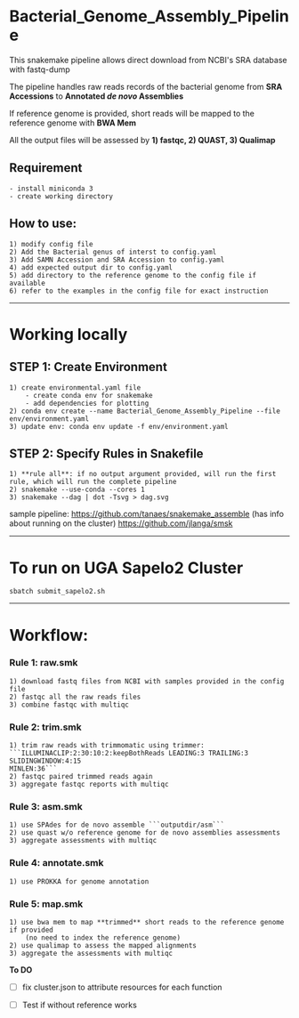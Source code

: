 # Bacterial_Genome_Assembly_Pipeline

This snakemake pipeline allows direct download from NCBI's SRA database with fastq-dump

The pipeline handles raw reads records of the bacterial genome from **SRA Accessions** to **Annotated _de novo_ Assemblies**

If reference genome is provided, short reads will be mapped to the reference genome with **BWA Mem**

All the output files will be assessed by **1) fastqc, 2) QUAST, 3) Qualimap**


## Requirement
    - install miniconda 3
    - create working directory

## How to use:

    1) modify config file
    2) Add the Bacterial genus of interst to config.yaml
    3) Add SAMN Accession and SRA Accession to config.yaml
    4) add expected output dir to config.yaml
    5) add directory to the reference genome to the config file if available
    6) refer to the examples in the config file for exact instruction

---
# Working locally

## STEP 1: Create Environment
    1) create environmental.yaml file
        - create conda env for snakemake
        - add dependencies for plotting
    2) conda env create --name Bacterial_Genome_Assembly_Pipeline --file env/environment.yaml
    3) update env: conda env update -f env/environment.yaml

## STEP 2: Specify Rules in Snakefile
    1) **rule all**: if no output argument provided, will run the first rule, which will run the complete pipeline
    2) snakemake --use-conda --cores 1
    3) snakemake --dag | dot -Tsvg > dag.svg

sample pipeline: https://github.com/tanaes/snakemake_assemble (has info about running on the cluster)
https://github.com/jlanga/smsk

---

# To run on UGA Sapelo2 Cluster

```sbatch submit_sapelo2.sh```


---

# Workflow:
   
### Rule 1: raw.smk

    1) download fastq files from NCBI with samples provided in the config file
    2) fastqc all the raw reads files
    3) combine fastqc with multiqc

### Rule 2: trim.smk

    1) trim raw reads with trimmomatic using trimmer: 
    ```ILLUMINACLIP:2:30:10:2:keepBothReads LEADING:3 TRAILING:3 SLIDINGWINDOW:4:15 
    MINLEN:36```
    2) fastqc paired trimmed reads again
    3) aggregate fastqc reports with multiqc

### Rule 3: asm.smk

    1) use SPAdes for de novo assemble ```outputdir/asm```
    2) use quast w/o reference genome for de novo assemblies assessments
    3) aggregate assessments with multiqc

### Rule 4: annotate.smk
    
    1) use PROKKA for genome annotation

### Rule 5: map.smk

    1) use bwa mem to map **trimmed** short reads to the reference genome if provided
        (no need to index the reference genome)
    2) use qualimap to assess the mapped alignments
    3) aggregate the assessments with multiqc

**To DO**

- [ ] fix cluster.json to attribute resources for each function
- [ ] Test if without reference works
    

